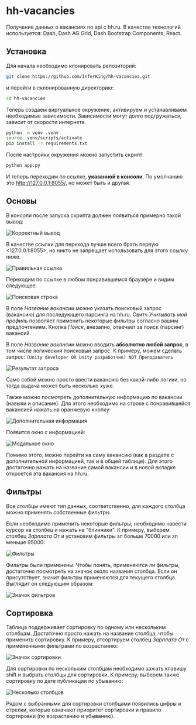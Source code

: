 # hh-vacancies

Получение данных о вакансиях по api с hh.ru. 
В качестве технологий используется: Dash, Dash AG Grid, Dash Bootstrap Components, React.

## Установка

Для начала необходимо клонировать репозиторий:
```bash
git clone https://github.com/InferKing/hh-vacancies.git
```
и перейти в склонированную директорию:
```bash
cd hh-vacancies
```

Теперь создаем виртуальное окружение, активируем и устанавливаем необходимые зависимости. Зависимости могут долго подгружаться, зависит от скорости интернета.

```bash
python -m venv .venv
source .venv/scripts/activate
pip install -r requirements.txt
```

После настройки окружения можно запустить скрипт:

```bash
python app.py
```

И теперь переходим по ссылке, **указанной в консоли**. По умолчанию это <http://127.0.0.1:8055/>, но может быть и другая.

## Основы

В консоли после запуска скрипта должен появиться примерно такой вывод:

![Корректный вывод](/readme_assets/pic1.png)

В качестве ссылки для перехода лучше всего брать первую <127.0.0.1:8055>, но никто не запрещает использовать для этого ссылку ниже.

![Правильная ссылка](/readme_assets/pic2.png)

Переходим по ссылке в любом понравившемся браузере и видим следующее:

![Поисковая строка](/readme_assets/pic3.png)

В поле *Название вакансии* можно указать поисковый запрос (вакансию) для последующего парсинга на hh.ru.
Свитч *Учитывать мой профиль* позволяет применить некоторые фильтры согласно вашим предпочтениям.
Кнопка *Поиск*, внезапно, отвечает за поиск (парсинг) вакансий. 

В поле *Название вакансии* можно вводить **абсолютно любой запрос**, в том числе логический поисковый запрос. К примеру, можем сделать запрос: `(Unity developer OR Unity разработчик) NOT Преподаватель`

![Результат запроса](/readme_assets/pic4.png)

Само собой можно просто ввести вакансию без какой-либо логики, но тогда выдача может быть несколько хуже. 

Также можно посмотреть дополнительную информацию по вакансии (навыки и описание). Для этого необходимо на строке с понравившейся вакансией нажать на оранжевую кнопку:

![Дополнительная информация](/readme_assets/pic5.png)

Появится окно с информацией:

![Модальное окно](/readme_assets/pic6.png)

Помимо этого, можно перейти на саму вакансию (как в разделе с дополнительной информацией, так и в общей таблице). Для этого достаточно нажать на название самой вакансии и в новой вкладке откроется эта вакансия на hh.ru.

## Фильтры

Все столбцы имеют тип данных, соответственно, для каждого столбца можно применять собственные фильтры. 

Если необходимо применить некоторые фильтры, необходимо навести курсор на столбец и нажать на "блинчики". К примеру, выберем столбец *Зарплата От* и установим фильтры зп больше 70000 или зп меньше 95000:

![Фильтры](/readme_assets/pic7.png)

Фильтры были применены. Чтобы понять, применяются ли фильтры, достаточно посмотреть на значок около названия столбца. Если он присутствует, значит фильтры применяются для текущего столбца. Выглядит он следующим образом:

![Значок фильтров](/readme_assets/pic8.png)

## Сортировка

Таблица поддерживает сортировку по одному или нескольким столбцам. Достаточно просто нажать на название столбца, чтобы применить сортировку. К примеру, отсортируем столбец *Зарплата От* с примененными фильтрами по возрастанию:

![Значок сортировки](/readme_assets/pic9.png)

Для сортировки по нескольким столбцам необходимо зажать клавишу shift и выбрать столбцы для сортировки. К примеру, выберем также сортировку по дате публикации по убыванию:

![Несколько столбцов](/readme_assets/pic10.png)

Рядом с выбранными для сортировки столбцами появились цифры и стрелки, которые означают приоритет сортировки и правило сортировки (по возрастанию и убыванию). 
